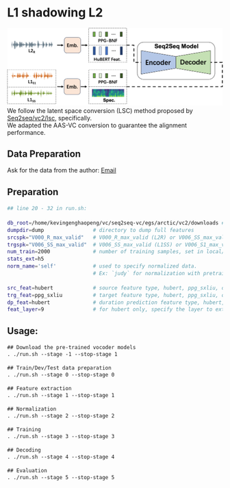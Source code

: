 # L1 shadowing L2
![](https://raw.githubusercontent.com/Secondtonumb/publication_demo/refs/heads/main/ICASSP_2025/figure/VS_model.png)
We follow the latent space conversion (LSC) method proposed by [Seq2seq/vc2/lsc](https://github.com/unilight/seq2seq-vc/tree/main/egs/l2-arctic/lsc), specifically.  
We adapted the AAS-VC conversion to guarantee the alignment performance.

## Data Preparation
Ask for the data from the author: [Email](mailto:kevingenghaopeng@gavo.u-tokyo.ac.jp)

## Preparation

```bash
## line 20 - 32 in run.sh:

db_root=/home/kevingenghaopeng/vc/seq2seq-vc/egs/arctic/vc2/downloads # database root directory
dumpdir=dump                # directory to dump full features
srcspk="V000_R_max_valid"   # V000_R_max_valid (L2R) or V006_SS_max_valid (L1SS)
trgspk="V006_SS_max_valid"  # V006_SS_max_valid (L1SS) or V006_S1_max_valid (L1S1)
num_train=2000              # number of training samples, set in local/data_prep_gavo.sh as well
stats_ext=h5
norm_name='self'            # used to specify normalized data.
                            # Ex: `judy` for normalization with pretrained model, `self` for self-normalization

src_feat=hubert             # source feature type, hubert, ppg_sxliu, or mel
trg_feat=ppg_sxliu          # target feature type, hubert, ppg_sxliu, or mel
dp_feat=hubert              # duration prediction feature type, hubert, ppg_sxliu, or mel
feat_layer=9                # for hubert only, specify the layer to extract features from, 9th layer is selected following paper's implementation if None, use the average of all layers.
```

## Usage:
```
## Download the pre-trained vocoder models
. ./run.sh --stage -1 --stop-stage 1

## Train/Dev/Test data preparation
. ./run.sh --stage 0 --stop-stage 0

## Feature extraction
. ./run.sh --stage 1 --stop-stage 1

## Normalization
. ./run.sh --stage 2 --stop-stage 2

## Training
. ./run.sh --stage 3 --stop-stage 3

## Decoding
. ./run.sh --stage 4 --stop-stage 4

## Evaluation
. ./run.sh --stage 5 --stop-stage 5
```